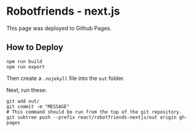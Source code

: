 # Robotfriends - next.js

This page was deployed to Github Pages.

## How to Deploy

```shell
npm run build
npm run export
```

Then create a `.nojekyll` file into the `out` folder.

Next, run these:

```shell
git add out/
git commit -m "MESSAGE"
# This command should be run from the top of the git repository.
git subtree push --prefix react/robotfriends-nextjs/out origin gh-pages
```
